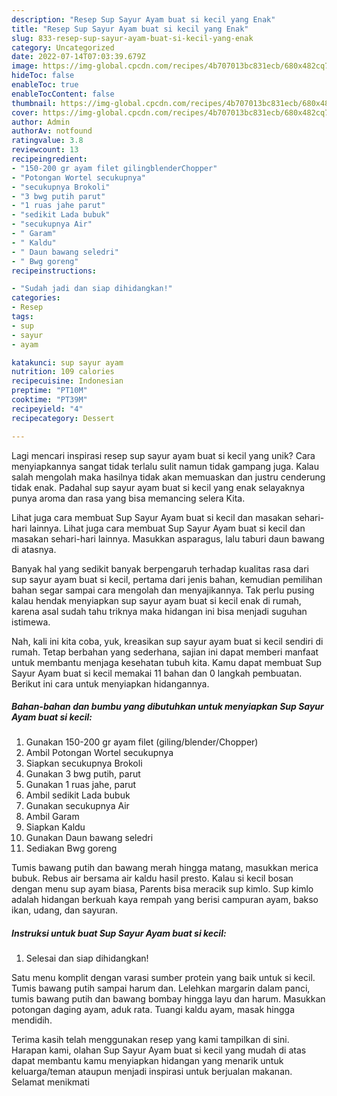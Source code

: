 ```yaml
---
description: "Resep Sup Sayur Ayam buat si kecil yang Enak"
title: "Resep Sup Sayur Ayam buat si kecil yang Enak"
slug: 833-resep-sup-sayur-ayam-buat-si-kecil-yang-enak
category: Uncategorized
date: 2022-07-14T07:03:39.679Z
image: https://img-global.cpcdn.com/recipes/4b707013bc831ecb/680x482cq70/sup-sayur-ayam-buat-si-kecil-foto-resep-utama.jpg
hideToc: false
enableToc: true
enableTocContent: false
thumbnail: https://img-global.cpcdn.com/recipes/4b707013bc831ecb/680x482cq70/sup-sayur-ayam-buat-si-kecil-foto-resep-utama.jpg
cover: https://img-global.cpcdn.com/recipes/4b707013bc831ecb/680x482cq70/sup-sayur-ayam-buat-si-kecil-foto-resep-utama.jpg
author: Admin
authorAv: notfound
ratingvalue: 3.8
reviewcount: 13
recipeingredient:
- "150-200 gr ayam filet gilingblenderChopper"
- "Potongan Wortel secukupnya"
- "secukupnya Brokoli"
- "3 bwg putih parut"
- "1 ruas jahe parut"
- "sedikit Lada bubuk"
- "secukupnya Air"
- " Garam"
- " Kaldu"
- " Daun bawang seledri"
- " Bwg goreng"
recipeinstructions:

- "Sudah jadi dan siap dihidangkan!"
categories:
- Resep
tags:
- sup
- sayur
- ayam

katakunci: sup sayur ayam 
nutrition: 109 calories
recipecuisine: Indonesian
preptime: "PT10M"
cooktime: "PT39M"
recipeyield: "4"
recipecategory: Dessert

---
```





Lagi mencari inspirasi resep sup sayur ayam buat si kecil yang unik? Cara menyiapkannya sangat tidak terlalu sulit namun tidak gampang juga. Kalau salah mengolah maka hasilnya tidak akan memuaskan dan justru cenderung tidak enak. Padahal sup sayur ayam buat si kecil yang enak selayaknya punya aroma dan rasa yang bisa memancing selera Kita.





Lihat juga cara membuat Sup Sayur Ayam buat si kecil dan masakan sehari-hari lainnya. Lihat juga cara membuat Sup Sayur Ayam buat si kecil dan masakan sehari-hari lainnya. Masukkan asparagus, lalu taburi daun bawang di atasnya.

Banyak hal yang sedikit banyak berpengaruh terhadap kualitas rasa dari sup sayur ayam buat si kecil, pertama dari jenis bahan, kemudian pemilihan bahan segar sampai cara mengolah dan menyajikannya. Tak perlu pusing kalau hendak menyiapkan sup sayur ayam buat si kecil enak di rumah, karena asal sudah tahu triknya maka hidangan ini bisa menjadi suguhan istimewa.






Nah, kali ini kita coba, yuk, kreasikan sup sayur ayam buat si kecil sendiri di rumah. Tetap berbahan yang sederhana, sajian ini dapat memberi manfaat untuk membantu menjaga kesehatan tubuh kita. Kamu dapat membuat Sup Sayur Ayam buat si kecil memakai 11 bahan dan 0 langkah pembuatan. Berikut ini cara untuk menyiapkan hidangannya.

<!--inarticleads1-->

##### Bahan-bahan dan bumbu yang dibutuhkan untuk menyiapkan Sup Sayur Ayam buat si kecil:

1. Gunakan 150-200 gr ayam filet (giling/blender/Chopper)
1. Ambil Potongan Wortel secukupnya
1. Siapkan secukupnya Brokoli
1. Gunakan 3 bwg putih, parut
1. Gunakan 1 ruas jahe, parut
1. Ambil sedikit Lada bubuk
1. Gunakan secukupnya Air
1. Ambil  Garam
1. Siapkan  Kaldu
1. Gunakan  Daun bawang seledri
1. Sediakan  Bwg goreng


Tumis bawang putih dan bawang merah hingga matang, masukkan merica bubuk. Rebus air bersama air kaldu hasil presto. Kalau si kecil bosan dengan menu sup ayam biasa, Parents bisa meracik sup kimlo. Sup kimlo adalah hidangan berkuah kaya rempah yang berisi campuran ayam, bakso ikan, udang, dan sayuran. 

<!--inarticleads2-->

##### Instruksi untuk buat Sup Sayur Ayam buat si kecil:


1. Selesai dan siap dihidangkan!

Satu menu komplit dengan varasi sumber protein yang baik untuk si kecil. Tumis bawang putih sampai harum dan. Lelehkan margarin dalam panci, tumis bawang putih dan bawang bombay hingga layu dan harum. Masukkan potongan daging ayam, aduk rata. Tuangi kaldu ayam, masak hingga mendidih. 

Terima kasih telah menggunakan resep yang kami tampilkan di sini. Harapan kami, olahan Sup Sayur Ayam buat si kecil yang mudah di atas dapat membantu kamu menyiapkan hidangan yang menarik untuk keluarga/teman ataupun menjadi inspirasi untuk berjualan makanan. Selamat menikmati
